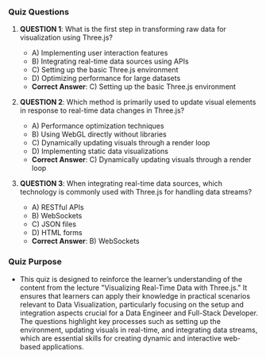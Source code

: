 ### Quiz Questions ###

1. **QUESTION 1**: What is the first step in transforming raw data for visualization using Three.js?
   - A) Implementing user interaction features
   - B) Integrating real-time data sources using APIs
   - C) Setting up the basic Three.js environment
   - D) Optimizing performance for large datasets
   - **Correct Answer**: C) Setting up the basic Three.js environment

2. **QUESTION 2**: Which method is primarily used to update visual elements in response to real-time data changes in Three.js?
   - A) Performance optimization techniques
   - B) Using WebGL directly without libraries
   - C) Dynamically updating visuals through a render loop
   - D) Implementing static data visualizations
   - **Correct Answer**: C) Dynamically updating visuals through a render loop

3. **QUESTION 3**: When integrating real-time data sources, which technology is commonly used with Three.js for handling data streams?
   - A) RESTful APIs
   - B) WebSockets
   - C) JSON files
   - D) HTML forms
   - **Correct Answer**: B) WebSockets

### Quiz Purpose ###

- This quiz is designed to reinforce the learner’s understanding of the content from the lecture "Visualizing Real-Time Data with Three.js." It ensures that learners can apply their knowledge in practical scenarios relevant to Data Visualization, particularly focusing on the setup and integration aspects crucial for a Data Engineer and Full-Stack Developer. The questions highlight key processes such as setting up the environment, updating visuals in real-time, and integrating data streams, which are essential skills for creating dynamic and interactive web-based applications.